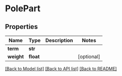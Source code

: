 # PolePart

## Properties
Name | Type | Description | Notes
------------ | ------------- | ------------- | -------------
**term** | **str** |  | 
**weight** | **float** |  | [optional] 

[[Back to Model list]](../README.md#documentation-for-models) [[Back to API list]](../README.md#documentation-for-api-endpoints) [[Back to README]](../README.md)


